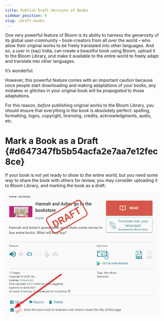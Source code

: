 ```yaml
---
title: Publish Draft Versions of Books
sidebar_position: 9
slug: /draft-books
---
```




One very powerful feature of Bloom is its ability to harness the generosity of its global user-community – book-creators from all over the world – who allow their original works to be freely translated into other languages. And so, a user in (say) India, can create a beautiful book using Bloom, upload it to the Bloom Library, and make it available to the entire world to freely adapt and translate into other languages. 


It’s wonderful. 


However, this powerful feature comes with an important caution because once people start downloading and making adaptations of your books, any mistakes or glitches in your original book will be _propagated_ to those adaptations.


For this reason, _before_ publishing original works to the Bloom Library, you should ensure that everything in the book is absolutely perfect: spelling, formatting, logos, copyright, licensing, credits, acknowledgments, audio, etc.


# Mark a Book as a Draft {#d647347fb5b54acfa2e7aa7e12fec8ce}


If your book is _not_ yet ready to show to the entire world, but you need some way to share the book with others for review, you may consider uploading it to Bloom Library, and marking the book as a draft:


![](./draft-books.69914ec6-5f06-4712-baa2-13c812a2c1e5.png)

